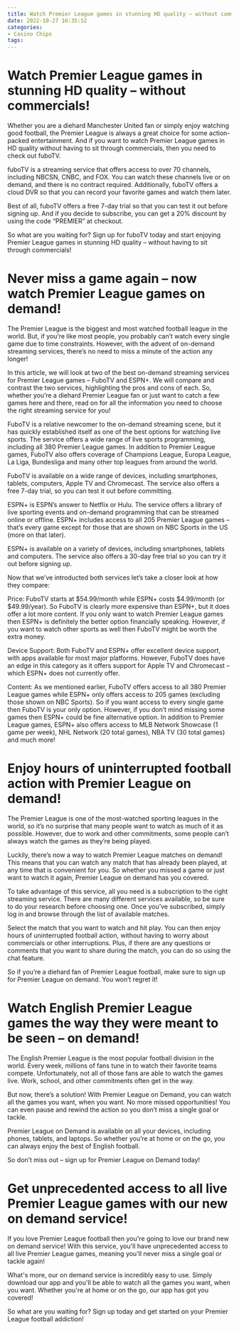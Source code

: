 ```yaml
---
title: Watch Premier League games in stunning HD quality – without commercials!
date: 2022-10-27 16:35:52
categories:
- Casino Chips
tags:
---
```



#  Watch Premier League games in stunning HD quality – without commercials!

Whether you are a diehard Manchester United fan or simply enjoy watching good football, the Premier League is always a great choice for some action-packed entertainment. And if you want to watch Premier League games in HD quality without having to sit through commercials, then you need to check out fuboTV.

fuboTV is a streaming service that offers access to over 70 channels, including NBCSN, CNBC, and FOX. You can watch these channels live or on demand, and there is no contract required. Additionally, fuboTV offers a cloud DVR so that you can record your favorite games and watch them later.

Best of all, fuboTV offers a free 7-day trial so that you can test it out before signing up. And if you decide to subscribe, you can get a 20% discount by using the code “PREMIER” at checkout.

So what are you waiting for? Sign up for fuboTV today and start enjoying Premier League games in stunning HD quality – without having to sit through commercials!

#  Never miss a game again – now watch Premier League games on demand!

The Premier League is the biggest and most watched football league in the world. But, if you’re like most people, you probably can’t watch every single game due to time constraints. However, with the advent of on-demand streaming services, there’s no need to miss a minute of the action any longer!

In this article, we will look at two of the best on-demand streaming services for Premier League games – FuboTV and ESPN+. We will compare and contrast the two services, highlighting the pros and cons of each. So, whether you’re a diehard Premier League fan or just want to catch a few games here and there, read on for all the information you need to choose the right streaming service for you!

FuboTV is a relative newcomer to the on-demand streaming scene, but it has quickly established itself as one of the best options for watching live sports. The service offers a wide range of live sports programming, including all 380 Premier League games. In addition to Premier League games, FuboTV also offers coverage of Champions League, Europa League, La Liga, Bundesliga and many other top leagues from around the world.

FuboTV is available on a wide range of devices, including smartphones, tablets, computers, Apple TV and Chromecast. The service also offers a free 7-day trial, so you can test it out before committing.

ESPN+ is ESPN’s answer to Netflix or Hulu. The service offers a library of live sporting events and on-demand programming that can be streamed online or offline. ESPN+ includes access to all 205 Premier League games – that’s every game except for those that are shown on NBC Sports in the US (more on that later).

ESPN+ is available on a variety of devices, including smartphones, tablets and computers. The service also offers a 30-day free trial so you can try it out before signing up.

Now that we’ve introducted both services let’s take a closer look at how they compare:

Price: FuboTV starts at $54.99/month while ESPN+ costs $4.99/month (or $49.99/year). So FuboTV is clearly more expensive than ESPN+, but it does offer a lot more content. If you only want to watch Premier League games then ESPN+ is definitely the better option financially speaking. However, if you want to watch other sports as well then FuboTV might be worth the extra money.

Device Support: Both FuboTV and ESPN+ offer excellent device support, with apps available for most major platforms. However, FuboTV does have an edge in this category as it offers support for Apple TV and Chromecast – which ESPN+ does not currently offer.

Content: As we mentioned earlier, FuboTV offers access to all 380 Premier League games while ESPN+ only offers access to 205 games (excluding those shown on NBC Sports). So if you want access to every single game then FuboTV is your only option. However, if you don’t mind missing some games then ESPN+ could be fine alternative option. In addition to Premier League games, ESPN+ also offers access to MLB Network Showcase (1 game per week), NHL Network (20 total games), NBA TV (30 total games) and much more!

#  Enjoy hours of uninterrupted football action with Premier League on demand!

The Premier League is one of the most-watched sporting leagues in the world, so it’s no surprise that many people want to watch as much of it as possible. However, due to work and other commitments, some people can’t always watch the games as they’re being played.

Luckily, there’s now a way to watch Premier League matches on demand! This means that you can watch any match that has already been played, at any time that is convenient for you. So whether you missed a game or just want to watch it again, Premier League on demand has you covered.

To take advantage of this service, all you need is a subscription to the right streaming service. There are many different services available, so be sure to do your research before choosing one. Once you’ve subscribed, simply log in and browse through the list of available matches.

Select the match that you want to watch and hit play. You can then enjoy hours of uninterrupted football action, without having to worry about commercials or other interruptions. Plus, if there are any questions or comments that you want to share during the match, you can do so using the chat feature.

So if you’re a diehard fan of Premier League football, make sure to sign up for Premier League on demand. You won’t regret it!

#  Watch English Premier League games the way they were meant to be seen – on demand!

The English Premier League is the most popular football division in the world. Every week, millions of fans tune in to watch their favorite teams compete. Unfortunately, not all of those fans are able to watch the games live. Work, school, and other commitments often get in the way.

But now, there’s a solution! With Premier League on Demand, you can watch all the games you want, when you want. No more missed opportunities! You can even pause and rewind the action so you don’t miss a single goal or tackle.

Premier League on Demand is available on all your devices, including phones, tablets, and laptops. So whether you’re at home or on the go, you can always enjoy the best of English football.

So don’t miss out – sign up for Premier League on Demand today!

#  Get unprecedented access to all live Premier League games with our new on demand service!

If you love Premier League football then you're going to love our brand new on demand service! With this service, you'll have unprecedented access to all live Premier League games, meaning you'll never miss a single goal or tackle again!

What's more, our on demand service is incredibly easy to use. Simply download our app and you'll be able to watch all the games you want, when you want. Whether you're at home or on the go, our app has got you covered!

So what are you waiting for? Sign up today and get started on your Premier League football addiction!